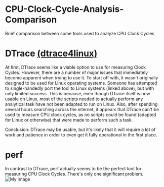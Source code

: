 # CPU-Clock-Cycle-Analysis-Comparison
Brief comparison between some tools used to analyze CPU Clock Cycles

# DTrace [(dtrace4linux)](https://github.com/dtrace4linux/linux)
At first, DTrace seems like a viable option to use for measuring Clock Cycles. However, there are a number of major issues that immediately become apparent when trying to use it. To start off with, it wasn't originally designed to be used for Linux operating systems. Someone has attempted to single-handedly port the tool to Linux systems (linked above), but with only limited success. This is because, even though DTrace itself is now usable on Linux, most of the scripts needed to actually perform any analytical task have not been adapted to run on Linux. Also, after spending several hours searching across the internet, it appears that DTrace can't be used to measure CPU clock cycles, as no scripts could be found (adapted for Linux or otherwise) that were made to perform such a task.

Conclusion: DTrace may be usable, but it's likely that it will require a lot of work and patience in order to even get it fully operational in the first place.

# perf
In contrast to DTrace, perf actually seems to be the perfect tool for measuring CPU Clock Cycles. There's only one significant problem.
![My image](http://imgur.com/UYnGXZv)
